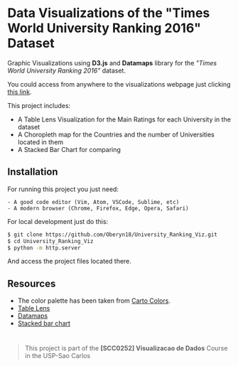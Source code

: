 # Data Visualizations of the "Times World University Ranking 2016" Dataset

Graphic Visualizations using **D3.js** and **Datamaps** library for the *"Times World University Ranking 2016"* dataset.

You could access from anywhere to the visualizations webpage just clicking [this link](https://carlosabcs.github.io/University_Ranking_Viz/).

This project includes:
  - A Table Lens Visualization for the Main Ratings for each University in the dataset
  - A Choropleth map for the Countries and the number of Universities located in them
  - A Stacked Bar Chart for comparing 

## Installation

For running this project you just need:

    - A good code editor (Vim, Atom, VSCode, Sublime, etc)
    - A modern browser (Chrome, Firefox, Edge, Opera, Safari)

For local development just do this:

```sh
$ git clone https://github.com/Oberyn18/University_Ranking_Viz.git
$ cd University_Ranking_Viz
$ python -m http.server
```
And access the project files located there.

## Resources
- The color palette has been taken from [Carto Colors](carto.com/carto-colors/).
- [Table Lens](http://bl.ocks.org/jfreels/6734025)
- [Datamaps](https://github.com/markmarkoh/datamaps/blob/master/README.md#getting-started)
- [Stacked bar chart](https://bl.ocks.org/mbostock/3886208)


#
> This project is part of the **[SCC0252] Visualizacao de Dados** Course in the USP-Sao Carlos
